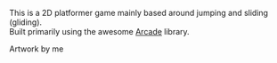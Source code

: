 This is a 2D platformer game mainly based around jumping and sliding (gliding).  
Built primarily using the awesome [Arcade](https://arcade.academy/) library.  

Artwork by me
